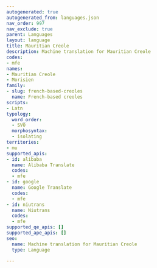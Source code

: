 ```yaml
---
autogenerated: true
autogenerated_from: languages.json
nav_order: 997
nav_exclude: true
parent: Languages
layout: language
title: Mauritian Creole
description: Machine translation for Mauritian Creole
codes:
- mfe
names:
- Mauritian Creole
- Morisien
family:
- slug: french-based-creoles
  name: French-based creoles
scripts:
- Latn
typology:
  word_order:
  - SVO
  morphosyntax:
  - isolating
territories:
- mu
supported_apis:
- id: alibaba
  name: Alibaba Translate
  codes:
  - mfe
- id: google
  name: Google Translate
  codes:
  - mfe
- id: niutrans
  name: Niutrans
  codes:
  - mfe
supported_qe_apis: []
supported_ape_apis: []
seo:
  name: Machine translation for Mauritian Creole
  type: Language

---
```


